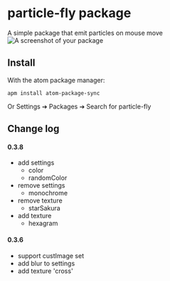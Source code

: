 # particle-fly package

A simple package that emit particles on mouse move
![A screenshot of your package](http://o9se8xpch.bkt.clouddn.com/demo.gif)

## Install
With the atom package manager:

```
apm install atom-package-sync
```
Or Settings ➔ Packages ➔ Search for particle-fly

## Change log

#### 0.3.8
- add settings
    + color
    + randomColor
- remove settings
    + monochrome
- remove texture
    + starSakura
- add texture
    + hexagram

#### 0.3.6
- support custImage set
- add blur to settings
- add texture 'cross'

